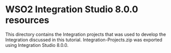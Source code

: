 # WSO2 Integration Studio 8.0.0 resources

This directory contains the Integration projects that was used to develop the Integration discussed in this tutorial.
Integration-Projects.zip was exported using Integration Studio 8.0.0. 
